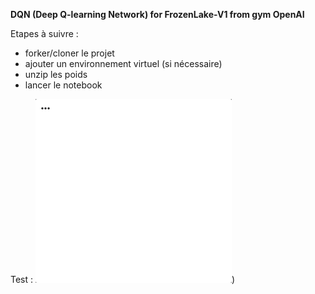 **DQN (Deep Q-learning Network) for FrozenLake-V1 from gym OpenAI**

Etapes à suivre :
- forker/cloner le projet 
- ajouter un environnement virtuel (si nécessaire)
- unzip les poids 
- lancer le notebook 

Test : 
![](https://github.com/Dvdzh/Frozen_lake/blob/b29359438bc9b0071e0f7a68f2ddf09dd9757149/FrozenLake_train.gif))
